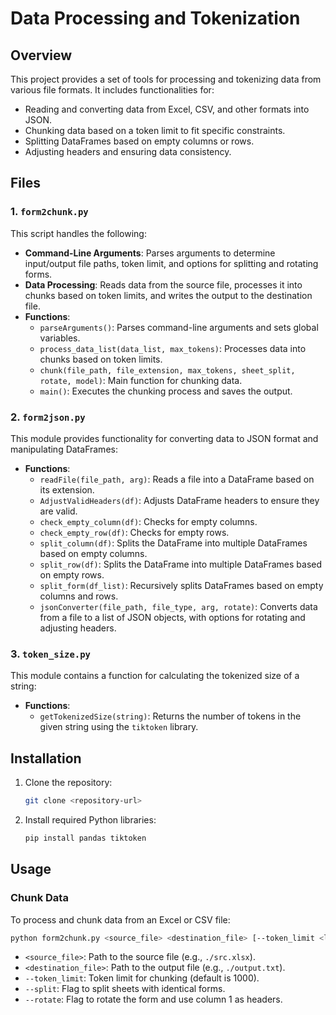 # Data Processing and Tokenization

## Overview

This project provides a set of tools for processing and tokenizing data from various file formats. It includes functionalities for:

- Reading and converting data from Excel, CSV, and other formats into JSON.
- Chunking data based on a token limit to fit specific constraints.
- Splitting DataFrames based on empty columns or rows.
- Adjusting headers and ensuring data consistency.

## Files

### 1. `form2chunk.py`

This script handles the following:

- **Command-Line Arguments**: Parses arguments to determine input/output file paths, token limit, and options for splitting and rotating forms.
- **Data Processing**: Reads data from the source file, processes it into chunks based on token limits, and writes the output to the destination file.
- **Functions**:
  - `parseArguments()`: Parses command-line arguments and sets global variables.
  - `process_data_list(data_list, max_tokens)`: Processes data into chunks based on token limits.
  - `chunk(file_path, file_extension, max_tokens, sheet_split, rotate, model)`: Main function for chunking data.
  - `main()`: Executes the chunking process and saves the output.

### 2. `form2json.py`

This module provides functionality for converting data to JSON format and manipulating DataFrames:

- **Functions**:
  - `readFile(file_path, arg)`: Reads a file into a DataFrame based on its extension.
  - `AdjustValidHeaders(df)`: Adjusts DataFrame headers to ensure they are valid.
  - `check_empty_column(df)`: Checks for empty columns.
  - `check_empty_row(df)`: Checks for empty rows.
  - `split_column(df)`: Splits the DataFrame into multiple DataFrames based on empty columns.
  - `split_row(df)`: Splits the DataFrame into multiple DataFrames based on empty rows.
  - `split_form(df_list)`: Recursively splits DataFrames based on empty columns and rows.
  - `jsonConverter(file_path, file_type, arg, rotate)`: Converts data from a file to a list of JSON objects, with options for rotating and adjusting headers.

### 3. `token_size.py`

This module contains a function for calculating the tokenized size of a string:

- **Functions**:
  - `getTokenizedSize(string)`: Returns the number of tokens in the given string using the `tiktoken` library.

## Installation

1. Clone the repository:
    ```bash
    git clone <repository-url>
    ```
2. Install required Python libraries:
    ```bash
    pip install pandas tiktoken
    ```

## Usage

### Chunk Data

To process and chunk data from an Excel or CSV file:

```bash
python form2chunk.py <source_file> <destination_file> [--token_limit <limit>] [--split] [--rotate]
```

- `<source_file>`: Path to the source file (e.g., `./src.xlsx`).
- `<destination_file>`: Path to the output file (e.g., `./output.txt`).
- `--token_limit`: Token limit for chunking (default is 1000).
- `--split`: Flag to split sheets with identical forms.
- `--rotate`: Flag to rotate the form and use column 1 as headers.
